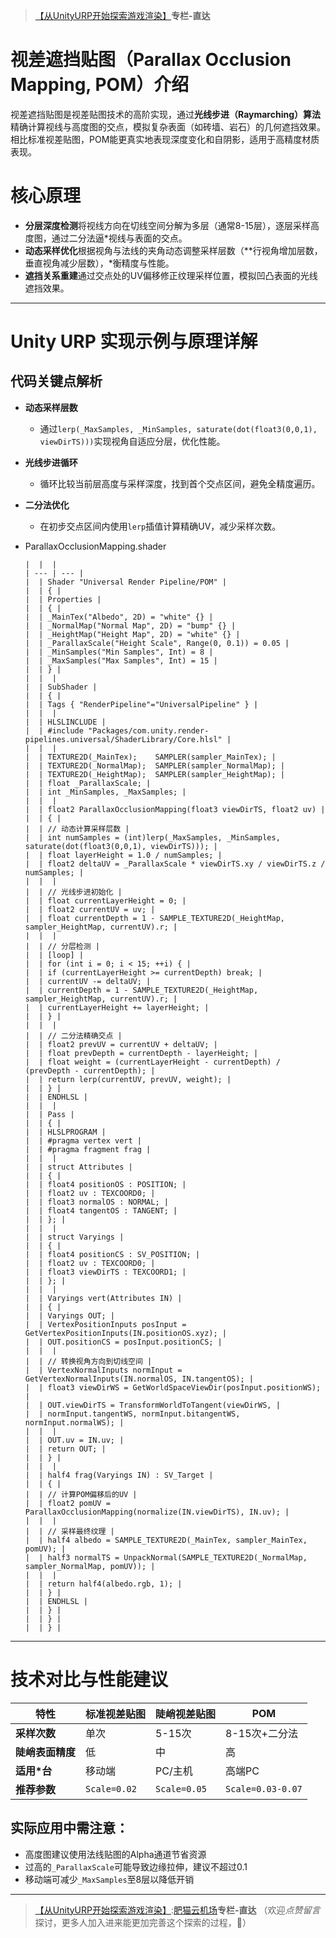 > [【从UnityURP开始探索游戏渲染】](https://github.com)**专栏-直达**

# **视差遮挡贴图（Parallax Occlusion Mapping, POM）介绍**

视差遮挡贴图是视差贴图技术的高阶实现，通过‌**光线步进（Raymarching）算法**‌精确计算视线与高度图的交点，模拟复杂表面（如砖墙、岩石）的几何遮挡效果。相比标准视差贴图，POM能更真实地表现深度变化和自阴影，适用于高精度材质表现。

# **核心原理**

* ‌**分层深度检测**‌将视线方向在切线空间分解为多层（通常8-15层），逐层采样高度图，通过二分法逼\*视线与表面的交点。
* ‌**动态采样优化**‌根据视角与法线的夹角动态调整采样层数（\*\*行视角增加层数，垂直视角减少层数），\*衡精度与性能。
* ‌**遮挡关系重建**‌通过交点处的UV偏移修正纹理采样位置，模拟凹凸表面的光线遮挡效果。

---

# **Unity URP 实现示例与原理详解**

## **代码关键点解析**

* ‌**动态采样层数**‌

  + 通过`lerp(_MaxSamples, _MinSamples, saturate(dot(float3(0,0,1), viewDirTS)))`实现视角自适应分层，优化性能。
* ‌**光线步进循环**‌

  + 循环比较当前层高度与采样深度，找到首个交点区间，避免全精度遍历。
* ‌**二分法优化**‌

  + 在初步交点区间内使用`lerp`插值计算精确UV，减少采样次数。
* ParallaxOcclusionMapping.shader

  ```
  |  |  |
  | --- | --- |
  |  | Shader "Universal Render Pipeline/POM" |
  |  | { |
  |  | Properties |
  |  | { |
  |  | _MainTex("Albedo", 2D) = "white" {} |
  |  | _NormalMap("Normal Map", 2D) = "bump" {} |
  |  | _HeightMap("Height Map", 2D) = "white" {} |
  |  | _ParallaxScale("Height Scale", Range(0, 0.1)) = 0.05 |
  |  | _MinSamples("Min Samples", Int) = 8 |
  |  | _MaxSamples("Max Samples", Int) = 15 |
  |  | } |
  |  |  |
  |  | SubShader |
  |  | { |
  |  | Tags { "RenderPipeline"="UniversalPipeline" } |
  |  |  |
  |  | HLSLINCLUDE |
  |  | #include "Packages/com.unity.render-pipelines.universal/ShaderLibrary/Core.hlsl" |
  |  |  |
  |  | TEXTURE2D(_MainTex);    SAMPLER(sampler_MainTex); |
  |  | TEXTURE2D(_NormalMap);  SAMPLER(sampler_NormalMap); |
  |  | TEXTURE2D(_HeightMap);  SAMPLER(sampler_HeightMap); |
  |  | float _ParallaxScale; |
  |  | int _MinSamples, _MaxSamples; |
  |  |  |
  |  | float2 ParallaxOcclusionMapping(float3 viewDirTS, float2 uv) |
  |  | { |
  |  | // 动态计算采样层数 |
  |  | int numSamples = (int)lerp(_MaxSamples, _MinSamples, saturate(dot(float3(0,0,1), viewDirTS))); |
  |  | float layerHeight = 1.0 / numSamples; |
  |  | float2 deltaUV = _ParallaxScale * viewDirTS.xy / viewDirTS.z / numSamples; |
  |  |  |
  |  | // 光线步进初始化 |
  |  | float currentLayerHeight = 0; |
  |  | float2 currentUV = uv; |
  |  | float currentDepth = 1 - SAMPLE_TEXTURE2D(_HeightMap, sampler_HeightMap, currentUV).r; |
  |  |  |
  |  | // 分层检测 |
  |  | [loop] |
  |  | for (int i = 0; i < 15; ++i) { |
  |  | if (currentLayerHeight >= currentDepth) break; |
  |  | currentUV -= deltaUV; |
  |  | currentDepth = 1 - SAMPLE_TEXTURE2D(_HeightMap, sampler_HeightMap, currentUV).r; |
  |  | currentLayerHeight += layerHeight; |
  |  | } |
  |  |  |
  |  | // 二分法精确交点 |
  |  | float2 prevUV = currentUV + deltaUV; |
  |  | float prevDepth = currentDepth - layerHeight; |
  |  | float weight = (currentLayerHeight - currentDepth) / (prevDepth - currentDepth); |
  |  | return lerp(currentUV, prevUV, weight); |
  |  | } |
  |  | ENDHLSL |
  |  |  |
  |  | Pass |
  |  | { |
  |  | HLSLPROGRAM |
  |  | #pragma vertex vert |
  |  | #pragma fragment frag |
  |  |  |
  |  | struct Attributes |
  |  | { |
  |  | float4 positionOS : POSITION; |
  |  | float2 uv : TEXCOORD0; |
  |  | float3 normalOS : NORMAL; |
  |  | float4 tangentOS : TANGENT; |
  |  | }; |
  |  |  |
  |  | struct Varyings |
  |  | { |
  |  | float4 positionCS : SV_POSITION; |
  |  | float2 uv : TEXCOORD0; |
  |  | float3 viewDirTS : TEXCOORD1; |
  |  | }; |
  |  |  |
  |  | Varyings vert(Attributes IN) |
  |  | { |
  |  | Varyings OUT; |
  |  | VertexPositionInputs posInput = GetVertexPositionInputs(IN.positionOS.xyz); |
  |  | OUT.positionCS = posInput.positionCS; |
  |  |  |
  |  | // 转换视角方向到切线空间 |
  |  | VertexNormalInputs normInput = GetVertexNormalInputs(IN.normalOS, IN.tangentOS); |
  |  | float3 viewDirWS = GetWorldSpaceViewDir(posInput.positionWS); |
  |  | OUT.viewDirTS = TransformWorldToTangent(viewDirWS, |
  |  | normInput.tangentWS, normInput.bitangentWS, normInput.normalWS); |
  |  |  |
  |  | OUT.uv = IN.uv; |
  |  | return OUT; |
  |  | } |
  |  |  |
  |  | half4 frag(Varyings IN) : SV_Target |
  |  | { |
  |  | // 计算POM偏移后的UV |
  |  | float2 pomUV = ParallaxOcclusionMapping(normalize(IN.viewDirTS), IN.uv); |
  |  |  |
  |  | // 采样最终纹理 |
  |  | half4 albedo = SAMPLE_TEXTURE2D(_MainTex, sampler_MainTex, pomUV); |
  |  | half3 normalTS = UnpackNormal(SAMPLE_TEXTURE2D(_NormalMap, sampler_NormalMap, pomUV)); |
  |  |  |
  |  | return half4(albedo.rgb, 1); |
  |  | } |
  |  | ENDHLSL |
  |  | } |
  |  | } |
  |  | } |
  ```

---

# **技术对比与性能建议**

| 特性 | 标准视差贴图 | 陡峭视差贴图 | POM |
| --- | --- | --- | --- |
| ‌**采样次数**‌ | 单次 | 5-15次 | 8-15次+二分法 |
| ‌**陡峭表面精度**‌ | 低 | 中 | 高 |
| ‌**适用\*台**‌ | 移动端 | PC/主机 | 高端PC |
| ‌**推荐参数**‌ | `Scale=0.02` | `Scale=0.05` | `Scale=0.03-0.07` |

## 实际应用中需注意：

* 高度图建议使用法线贴图的Alpha通道节省资源
* 过高的`_ParallaxScale`可能导致边缘拉伸，建议不超过0.1
* 移动端可减少`_MaxSamples`至8层以降低开销

---

> [【从UnityURP开始探索游戏渲染】](https://github.com):[肥猫云机场](https://fatcatcloude.com)**专栏-直达**
> （欢迎*点赞留言*探讨，更多人加入进来能更加完善这个探索的过程，🙏）
